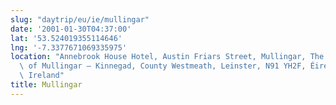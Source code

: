 ```yaml
---
slug: "daytrip/eu/ie/mullingar"
date: '2001-01-30T04:37:00'
lat: '53.524019355114646'
lng: '-7.3377671069335975'
location: "Annebrook House Hotel, Austin Friars Street, Mullingar, The Municipal District\
  \ of Mullingar — Kinnegad, County Westmeath, Leinster, N91 YH2F, Éire /\
  \ Ireland"
title: Mullingar
---
```



